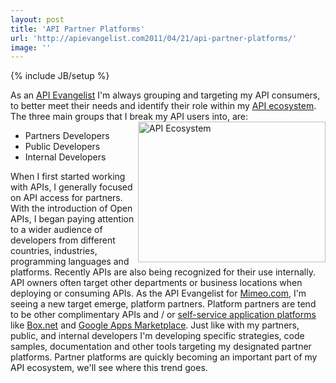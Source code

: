 ```yaml
---
layout: post
title: 'API Partner Platforms'
url: 'http://apievangelist.com2011/04/21/api-partner-platforms/'
image: ''
---
```

{% include JB/setup %}
As an <a title="API Evangelist" href="http://www.apievangelist.com">API Evangelist</a> I'm always grouping and targeting my API consumers, to better meet their needs and identify their role within my <a title="API Ecosystem" href="http://www.apievangelist.com/ecosystem.php">API ecosystem</a>.
The three main groups that I break my API users into, are:<img src="http://chart.apis.google.com/chart?chs=300x225&amp;cht=p3&amp;chd=s:SSMG&amp;chdl=Partner|Public|Inernal|Platform&amp;chdlp=b&amp;chma=1,1,1,1&amp;chtt=API+Ecosystem&amp;chts=000000,14" alt="API Ecosystem" width="300" height="225" align="right" />
<ul >
     <li>Partners Developers
     </li>
     <li>Public Developers
     </li>
     <li>Internal Developers
     </li>
</ul>When I first started working with APIs, I generally focused on API access for partners.
With the introduction of Open APIs, I began paying attention to a wider audience of developers from different countries, industries, programming languages and platforms.
Recently APIs are also being recognized for their use internally. API owners often target other departments or business locations when deploying or consuming APIs.
As the API Evangelist for <a title="Mimeo.com" href="http://www.mimeo.com">Mimeo.com</a>, I'm seeing a new target emerge, platform partners.
Platform partners are tend to be other complimentary APIs and / or <a title="self-service application platforms" href="http://blog.apievangelist.com/2011/04/08/anatomy-of-a-self-service-application-platforms/">self-service application platforms</a> like <a title="Box.net" href="http://blog.apievangelist.com/2011/04/08/box-net-openbox/">Box.net</a> and <a title="Google Apps Marketplace" href="http://blog.apievangelist.com/2011/04/08/google-apps-marketplace/">Google Apps Marketplace</a>.
Just like with my partners, public, and internal developers I'm developing specific strategies, code samples, documentation and other tools targeting my designated partner platforms.
Partner platforms are quickly becoming an important part of my API ecosystem, we'll see where this trend goes.
